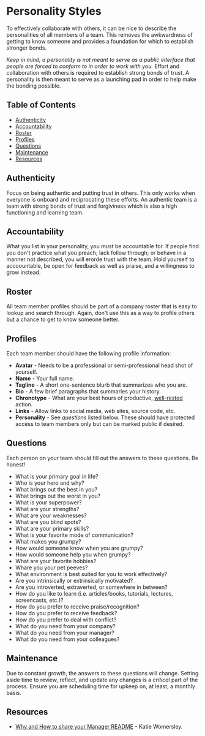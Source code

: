 # Personality Styles

To effectively collaborate with others, it can be nice to describe the personalities of all members
of a team. This removes the awkwardness of getting to know someone and provides a foundation for
which to establish stronger bonds.

*Keep in mind, a personality is not meant to serve as a public interface that people are forced to
conform to in order to work with you.* Effort and collaboration with others is required to establish
strong bonds of trust. A personality is then meant to serve as a launching pad in order to help make
the bonding possible.

<!-- Tocer[start]: Auto-generated, don't remove. -->

## Table of Contents

  - [Authenticity](#authenticity)
  - [Accountability](#accountability)
  - [Roster](#roster)
  - [Profiles](#profiles)
  - [Questions](#questions)
  - [Maintenance](#maintenance)
  - [Resources](#resources)

<!-- Tocer[finish]: Auto-generated, don't remove. -->

## Authenticity

Focus on being authentic and putting trust in others. This only works when everyone is onboard and
reciprocating these efforts. An authentic team is a team with strong bonds of trust and forgiviness
which is also a high functioning and learning team.

## Accountability

What you list in your personality, you *must* be accountable for. If people find you don't practice
what you preach; lack follow through; or behave in a manner not described, you will erorde trust
with the team. Hold yourself to accoountable, be open for feedback as well as praise, and a
willingness to grow instead.

## Roster

All team member profiles should be part of a company roster that is easy to lookup and search
through. Again, don't use this as a way to profile others but a chance to get to know someone
better.

## Profiles

Each team member should have the following profile information:

- **Avatar** - Needs to be a professional or semi-professional head shot of yourself.
- **Name** - Your full name.
- **Tagline** - A short one-sentence blurb that summarizes who you are.
- **Bio** - A few brief paragraphs that summaries your history.
- **Chronotype** - What are your best hours of productive, [well-rested](https://is.gd/TGguix)
  action.
- **Links** - Allow links to social media, web sites, source code, etc.
- **Personality** - See *questions* listed below. These should have protected access to team
  members only but can be marked public if desired.

## Questions

Each person on your team should fill out the answers to these questions. Be honest!

- What is your primary goal in life?
- Who is your hero and why?
- What brings out the best in you?
- What brings out the worst in you?
- What is your superpower?
- What are your strengths?
- What are your weaknesses?
- What are you blind spots?
- What are your primary skills?
- What is your favorite mode of communication?
- What makes you grumpy?
- How would someone know when you are grumpy?
- How would someone help you when grumpy?
- What are your favorite hobbies?
- Whare you your pet peeves?
- What environment is best suited for you to work effectively?
- Are you intrinsically or extrinsically motivated?
- Are you introverted, extraverted, or somewhere in between?
- How do you like to learn (i.e. articles/books, tutorials, lectures, screencasts, etc.)?
- How do you prefer to receive praise/recognition?
- How do you prefer to receive feedback?
- How do you prefer to deal with conflict?
- What do you need from your company?
- What do you need from your manager?
- What do you need from your colleagues?

## Maintenance

Due to constant growth, the answers to these questions will change. Setting aside time to review,
reflect, and update any changes is a *critical* part of the process. Ensure you are scheduling
time for upkeep on, at least, a monthly basis.

## Resources

- [Why and How to share your Manager README](https://is.gd/EPavfT) - Katie Womersley.
